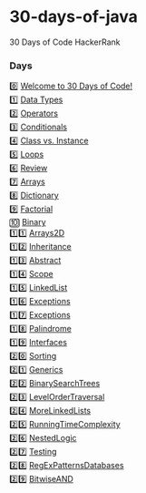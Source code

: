 # 30-days-of-java
30 Days of Code HackerRank

### Days

0️⃣ [Welcome to 30 Days of Code!](https://github.com/caioantoniodev/30-days-of-java/tree/main/src/com/thirtydaysofthejava/day0) <br />
1️⃣ [Data Types](https://github.com/caioantoniodev/30-days-of-java/tree/main/src/com/thirtydaysofthejava/day1) <br />
2️⃣ [Operators](https://github.com/caioantoniodev/30-days-of-java/tree/main/src/com/thirtydaysofthejava/day2) <br />
3️⃣ [Conditionals](https://github.com/caioantoniodev/30-days-of-java/tree/main/src/com/thirtydaysofthejava/day3) <br />
4️⃣ [Class vs. Instance](https://github.com/caioantoniodev/30-days-of-java/tree/main/src/com/thirtydaysofthejava/day4) <br />
5️⃣ [Loops](https://github.com/caioantoniodev/30-days-of-java/tree/main/src/com/thirtydaysofthejava/day5) <br />
6️⃣ [Review](https://github.com/caioantoniodev/30-days-of-java/tree/main/src/com/thirtydaysofthejava/day6) <br />
7️⃣ [Arrays](https://github.com/caioantoniodev/30-days-of-java/tree/main/src/com/thirtydaysofthejava/day7) <br />
8️⃣ [Dictionary](https://github.com/caioantoniodev/30-days-of-java/tree/main/src/com/thirtydaysofthejava/day8) <br />
9️⃣ [Factorial](https://github.com/caioantoniodev/30-days-of-java/tree/main/src/com/thirtydaysofthejava/day9) <br />
🔟 [Binary](https://github.com/caioantoniodev/30-days-of-java/tree/main/src/com/thirtydaysofthejava/day10) <br />
1️⃣1️⃣ [Arrays2D](https://github.com/caioantoniodev/30-days-of-java/tree/main/src/com/thirtydaysofthejava/day11) <br />
1️⃣2️⃣ [Inheritance](https://github.com/caioantoniodev/30-days-of-java/tree/main/src/com/thirtydaysofthejava/day12) <br />
1️⃣3️⃣ [Abstract](https://github.com/caioantoniodev/30-days-of-java/tree/main/src/com/thirtydaysofthejava/day13) <br />
1️⃣4️⃣ [Scope](https://github.com/caioantoniodev/30-days-of-java/tree/main/src/com/thirtydaysofthejava/day14) <br />
1️⃣5️⃣ [LinkedList](https://github.com/caioantoniodev/30-days-of-java/tree/main/src/com/thirtydaysofthejava/day15) <br />
1️⃣6️⃣ [Exceptions](https://github.com/caioantoniodev/30-days-of-java/tree/main/src/com/thirtydaysofthejava/day16) <br />
1️⃣7️⃣ [Exceptions](https://github.com/caioantoniodev/30-days-of-java/tree/main/src/com/thirtydaysofthejava/day17) <br />
1️⃣8️⃣ [Palindrome](https://github.com/caioantoniodev/30-days-of-java/tree/main/src/com/thirtydaysofthejava/day18) <br />
1️⃣9️⃣ [Interfaces](https://github.com/caioantoniodev/30-days-of-java/tree/main/src/com/thirtydaysofthejava/day19) <br />
2️⃣0️⃣ [Sorting](https://github.com/caioantoniodev/30-days-of-java/tree/main/src/com/thirtydaysofthejava/day20) <br />
2️⃣1️⃣ [Generics](https://github.com/caioantoniodev/30-days-of-java/tree/main/src/com/thirtydaysofthejava/day21) <br />
2️⃣2️⃣ [BinarySearchTrees](https://github.com/caioantoniodev/30-days-of-java/tree/main/src/com/thirtydaysofthejava/day22) <br />
2️⃣3️⃣ [LevelOrderTraversal](https://github.com/caioantoniodev/30-days-of-java/tree/main/src/com/thirtydaysofthejava/day23) <br />
2️⃣4️⃣ [MoreLinkedLists](https://github.com/caioantoniodev/30-days-of-java/tree/main/src/com/thirtydaysofthejava/day24) <br />
2️⃣5️⃣ [RunningTimeComplexity](https://github.com/caioantoniodev/30-days-of-java/tree/main/src/com/thirtydaysofthejava/day25) <br />
2️⃣6️⃣ [NestedLogic](https://github.com/caioantoniodev/30-days-of-java/tree/main/src/com/thirtydaysofthejava/day26) <br />
2️⃣7️⃣ [Testing](https://github.com/caioantoniodev/30-days-of-java/tree/main/src/com/thirtydaysofthejava/day27) <br />
2️⃣8️⃣ [RegExPatternsDatabases](https://github.com/caioantoniodev/30-days-of-java/tree/main/src/com/thirtydaysofthejava/day28) <br />
2️⃣9️⃣ [BitwiseAND](https://github.com/caioantoniodev/30-days-of-java/tree/main/src/com/thirtydaysofthejava/day29) <br />

